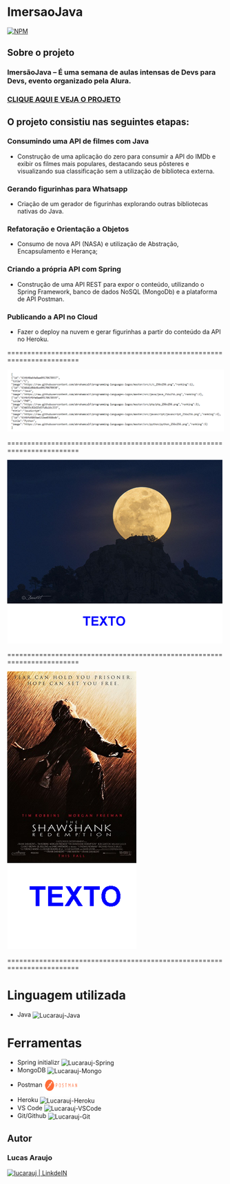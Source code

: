 # ImersaoJava

[![NPM](https://img.shields.io/npm/l/react)](https://github.com/lucarauj/imersaoJava/blob/main/LICENSE) 

## Sobre o projeto

### ImersãoJava – É uma semana de aulas intensas de Devs para Devs, evento organizado pela Alura.

### [CLIQUE AQUI E VEJA O PROJETO](https://lucarauj-linguagens-api.herokuapp.com/linguagens)

## O projeto consistiu nas seguintes etapas:

### Consumindo uma API de filmes com Java

- Construção de uma aplicação do zero para consumir a API do IMDb e exibir os filmes mais populares, destacando seus pôsteres e visualizando sua classificação sem a utilização de biblioteca externa.

### Gerando figurinhas para Whatsapp

- Criação de um gerador de figurinhas explorando outras bibliotecas nativas do Java.

### Refatoração e Orientação a Objetos

- Consumo de nova API (NASA) e utilização de Abstração, Encapsulamento e Herança;

### Criando a própria API com Spring

- Construção de uma API REST para expor o conteúdo, utilizando o Spring Framework, banco de dados NoSQL (MongoDb) e a plataforma de API Postman.

### Publicando a API no Cloud

- Fazer o deploy na nuvem e gerar figurinhas a partir do conteúdo da API no Heroku.

========================================================================

![JSON](https://raw.githubusercontent.com/lucarauj/assets/main/Json.png)

========================================================================

![NASA](https://raw.githubusercontent.com/lucarauj/assets/main/Find.png)

========================================================================

![FIGURINHAS](https://raw.githubusercontent.com/lucarauj/assets/main/figurinha.png)

========================================================================

# Linguagem utilizada

- Java <img align="center" alt="Lucarauj-Java" height="50" width="60" src="https://cdn.jsdelivr.net/gh/devicons/devicon/icons/java/java-original.svg">

# Ferramentas 

- Spring initializr <img align="center" alt="Lucarauj-Spring" height="30" width="40" src="https://cdn.jsdelivr.net/gh/devicons/devicon/icons/spring/spring-original.svg">
- MongoDB <img align="center" alt="Lucarauj-Mongo" height="30" width="40" src="https://cdn.jsdelivr.net/gh/devicons/devicon/icons/mongodb/mongodb-original.svg">
- Postman <img align="center" alt="Lucarauj-Postman" height="50" width="80" src="https://github.com/lucarauj/assets/blob/main/postman.png">
- Heroku <img align="center" alt="Lucarauj-Heroku" height="30" width="40" src="https://cdn.jsdelivr.net/gh/devicons/devicon/icons/heroku/heroku-plain.svg">
- VS Code <img align="center" alt="Lucarauj-VSCode" height="30" width="40" src="https://cdn.jsdelivr.net/gh/devicons/devicon/icons/vscode/vscode-original.svg">
- Git/Github <img align="center" alt="Lucarauj-Git" height="30" width="40" src="https://cdn.jsdelivr.net/gh/devicons/devicon/icons/git/git-original.svg">


## Autor

### Lucas Araujo

<a href="https://www.linkedin.com/in/lucarauj"><img alt="lucarauj | LinkdeIN" width="40px" src="https://user-images.githubusercontent.com/43545812/144035037-0f415fc7-9f96-4517-a370-ccc6e78a714b.png" /></a>


